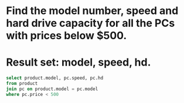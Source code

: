 # Find the model number, speed and hard drive capacity for all the PCs with prices below $500.

# Result set: model, speed, hd.

```sql
select product.model, pc.speed, pc.hd
from product
join pc on product.model = pc.model
where pc.price < 500
```
